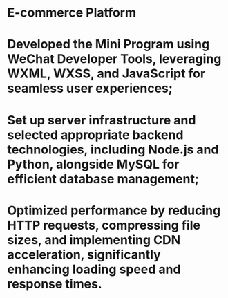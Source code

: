 # E-commerce Platform
#	Developed the Mini Program using WeChat Developer Tools, leveraging WXML, WXSS, and JavaScript for seamless user experiences;
#	Set up server infrastructure and selected appropriate backend technologies, including Node.js and Python, alongside MySQL for efficient database management;
#	Optimized performance by reducing HTTP requests, compressing file sizes, and implementing CDN acceleration, significantly enhancing loading speed and response times.

 
